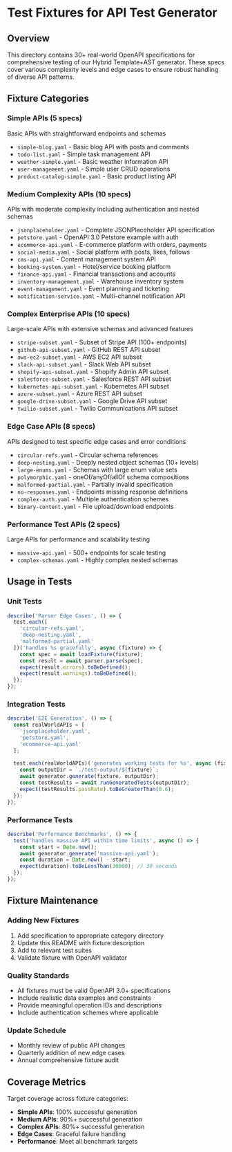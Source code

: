 # Test Fixtures for API Test Generator

## Overview

This directory contains 30+ real-world OpenAPI specifications for comprehensive testing of our Hybrid Template+AST generator. These specs cover various complexity levels and edge cases to ensure robust handling of diverse API patterns.

## Fixture Categories

### Simple APIs (5 specs)
Basic APIs with straightforward endpoints and schemas
- `simple-blog.yaml` - Basic blog API with posts and comments
- `todo-list.yaml` - Simple task management API
- `weather-simple.yaml` - Basic weather information API
- `user-management.yaml` - Simple user CRUD operations
- `product-catalog-simple.yaml` - Basic product listing API

### Medium Complexity APIs (10 specs)
APIs with moderate complexity including authentication and nested schemas
- `jsonplaceholder.yaml` - Complete JSONPlaceholder API specification
- `petstore.yaml` - OpenAPI 3.0 Petstore example with auth
- `ecommerce-api.yaml` - E-commerce platform with orders, payments
- `social-media.yaml` - Social platform with posts, likes, follows
- `cms-api.yaml` - Content management system API
- `booking-system.yaml` - Hotel/service booking platform
- `finance-api.yaml` - Financial transactions and accounts
- `inventory-management.yaml` - Warehouse inventory system
- `event-management.yaml` - Event planning and ticketing
- `notification-service.yaml` - Multi-channel notification API

### Complex Enterprise APIs (10 specs)
Large-scale APIs with extensive schemas and advanced features
- `stripe-subset.yaml` - Subset of Stripe API (100+ endpoints)
- `github-api-subset.yaml` - GitHub REST API subset
- `aws-ec2-subset.yaml` - AWS EC2 API subset
- `slack-api-subset.yaml` - Slack Web API subset
- `shopify-api-subset.yaml` - Shopify Admin API subset
- `salesforce-subset.yaml` - Salesforce REST API subset
- `kubernetes-api-subset.yaml` - Kubernetes API subset
- `azure-subset.yaml` - Azure REST API subset
- `google-drive-subset.yaml` - Google Drive API subset
- `twilio-subset.yaml` - Twilio Communications API subset

### Edge Case APIs (8 specs)
APIs designed to test specific edge cases and error conditions
- `circular-refs.yaml` - Circular schema references
- `deep-nesting.yaml` - Deeply nested object schemas (10+ levels)
- `large-enums.yaml` - Schemas with large enum value sets
- `polymorphic.yaml` - oneOf/anyOf/allOf schema compositions
- `malformed-partial.yaml` - Partially invalid specification
- `no-responses.yaml` - Endpoints missing response definitions
- `complex-auth.yaml` - Multiple authentication schemes
- `binary-content.yaml` - File upload/download endpoints

### Performance Test APIs (2 specs)
Large APIs for performance and scalability testing
- `massive-api.yaml` - 500+ endpoints for scale testing
- `complex-schemas.yaml` - Highly complex nested schemas

## Usage in Tests

### Unit Tests
```typescript
describe('Parser Edge Cases', () => {
  test.each([
    'circular-refs.yaml',
    'deep-nesting.yaml',
    'malformed-partial.yaml'
  ])('handles %s gracefully', async (fixture) => {
    const spec = await loadFixture(fixture);
    const result = await parser.parse(spec);
    expect(result.errors).toBeDefined();
    expect(result.warnings).toBeDefined();
  });
});
```

### Integration Tests
```typescript
describe('E2E Generation', () => {
  const realWorldAPIs = [
    'jsonplaceholder.yaml',
    'petstore.yaml',
    'ecommerce-api.yaml'
  ];
  
  test.each(realWorldAPIs)('generates working tests for %s', async (fixture) => {
    const outputDir = `./test-output/${fixture}`;
    await generator.generate(fixture, outputDir);
    const testResults = await runGeneratedTests(outputDir);
    expect(testResults.passRate).toBeGreaterThan(0.6);
  });
});
```

### Performance Tests
```typescript
describe('Performance Benchmarks', () => {
  test('handles massive API within time limits', async () => {
    const start = Date.now();
    await generator.generate('massive-api.yaml');
    const duration = Date.now() - start;
    expect(duration).toBeLessThan(30000); // 30 seconds
  });
});
```

## Fixture Maintenance

### Adding New Fixtures
1. Add specification to appropriate category directory
2. Update this README with fixture description
3. Add to relevant test suites
4. Validate fixture with OpenAPI validator

### Quality Standards
- All fixtures must be valid OpenAPI 3.0+ specifications
- Include realistic data examples and constraints
- Provide meaningful operation IDs and descriptions
- Include authentication schemes where applicable

### Update Schedule
- Monthly review of public API changes
- Quarterly addition of new edge cases
- Annual comprehensive fixture audit

## Coverage Metrics

Target coverage across fixture categories:
- **Simple APIs**: 100% successful generation
- **Medium APIs**: 90%+ successful generation  
- **Complex APIs**: 80%+ successful generation
- **Edge Cases**: Graceful failure handling
- **Performance**: Meet all benchmark targets